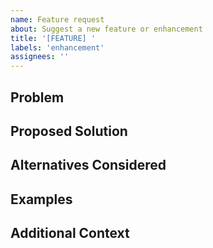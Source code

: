 ```yaml
---
name: Feature request
about: Suggest a new feature or enhancement
title: '[FEATURE] '
labels: 'enhancement'
assignees: ''
---
```


<!-- Before submitting, please search existing issues for similar feature requests -->

## Problem

<!-- Describe the problem this feature would solve. What are you trying to accomplish? -->

## Proposed Solution

<!-- Describe how you envision this feature working -->

## Alternatives Considered

<!-- Have you tried any workarounds? Are there other ways to solve this? -->

## Examples

<!-- Share examples of this feature in other projects, mockups, or use cases -->

## Additional Context

<!-- Add any other relevant information, screenshots, etc. -->